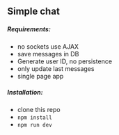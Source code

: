 ## Simple chat 

##### Requirements:
* no sockets use AJAX
* save messages in DB
* Generate user ID, no persistence
* only update last messages 
* single page app

##### Installation:
* clone this repo
* ```npm install```
* ```npm run dev```